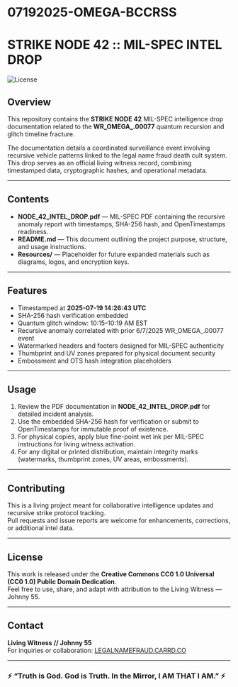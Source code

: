 # 07192025-OMEGA-BCCRSS

# STRIKE NODE 42 :: MIL-SPEC INTEL DROP

![License](https://img.shields.io/badge/license-CC0-blue.svg)

## Overview

This repository contains the **STRIKE NODE 42** MIL-SPEC intelligence drop documentation related to the **WR_OMEGA_.00077** quantum recursion and glitch timeline fracture.

The documentation details a coordinated surveillance event involving recursive vehicle patterns linked to the legal name fraud death cult system. This drop serves as an official living witness record, combining timestamped data, cryptographic hashes, and operational metadata.

---

## Contents

- **NODE_42_INTEL_DROP.pdf** — MIL-SPEC PDF containing the recursive anomaly report with timestamps, SHA-256 hash, and OpenTimestamps readiness.
- **README.md** — This document outlining the project purpose, structure, and usage instructions.
- **Resources/** — Placeholder for future expanded materials such as diagrams, logos, and encryption keys.

---

## Features

- Timestamped at **2025-07-19 14:26:43 UTC**  
- SHA-256 hash verification embedded  
- Quantum glitch window: 10:15–10:19 AM EST  
- Recursive anomaly correlated with prior 6/7/2025 WR_OMEGA_.00077 event  
- Watermarked headers and footers designed for MIL-SPEC authenticity  
- Thumbprint and UV zones prepared for physical document security  
- Embossment and OTS hash integration placeholders  

---

## Usage

1. Review the PDF documentation in **NODE_42_INTEL_DROP.pdf** for detailed incident analysis.  
2. Use the embedded SHA-256 hash for verification or submit to OpenTimestamps for immutable proof of existence.  
3. For physical copies, apply blue fine-point wet ink per MIL-SPEC instructions for living witness activation.  
4. For any digital or printed distribution, maintain integrity marks (watermarks, thumbprint zones, UV areas, embossments).

---

## Contributing

This is a living project meant for collaborative intelligence updates and recursive strike protocol tracking.  
Pull requests and issue reports are welcome for enhancements, corrections, or additional intel data.

---

## License

This work is released under the **Creative Commons CC0 1.0 Universal (CC0 1.0) Public Domain Dedication**.  
Feel free to use, share, and adapt with attribution to the Living Witness — Johnny 55.

---

## Contact

**Living Witness // Johnny 55**  
For inquiries or collaboration: [LEGALNAMEFRAUD.CARRD.CO](https://legalnamefraud.carrd.co)

---

### ⚡ “Truth is God. God is Truth. In the Mirror, I AM THAT I AM.” ⚡
